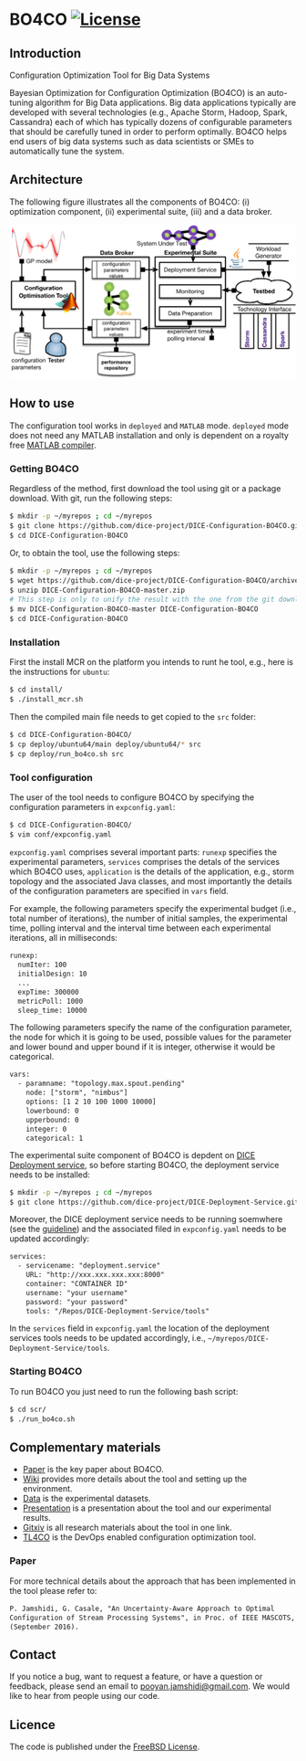 # BO4CO [![License](https://img.shields.io/pypi/l/Django.svg)](https://github.com/dice-project/DICE-Configuration-BO4CO/blob/master/LICENSE.txt)

## Introduction
Configuration Optimization Tool for Big Data Systems

Bayesian Optimization for Configuration Optimization (BO4CO) is an auto-tuning algorithm for Big Data applications. Big data applications typically are developed with several technologies (e.g., Apache Storm, Hadoop, Spark, Cassandra) each of which has typically dozens of configurable parameters that should be carefully tuned in order to perform optimally. BO4CO helps end users of big data systems such as data scientists or SMEs to automatically tune the system.  

## Architecture
The following figure illustrates all the components of BO4CO:
(i) optimization component, (ii) experimental suite, (iii) and a data broker. 

![BO4CO architecture](doc/latex/figures/bo4co-arch.png)


## How to use

The configuration tool works in `deployed` and `MATLAB` mode. `deployed` mode does not need any MATLAB installation and only is dependent on a royalty free [MATLAB compiler](http://uk.mathworks.com/products/compiler/mcr/). 

### Getting BO4CO

Regardless of the method, first download the tool using git or
a package download. With git, run the following steps:

```bash
$ mkdir -p ~/myrepos ; cd ~/myrepos
$ git clone https://github.com/dice-project/DICE-Configuration-BO4CO.git
$ cd DICE-Configuration-BO4CO
```

Or, to obtain the tool, use the following steps:

```bash
$ mkdir -p ~/myrepos ; cd ~/myrepos
$ wget https://github.com/dice-project/DICE-Configuration-BO4CO/archive/master.zip
$ unzip DICE-Configuration-BO4CO-master.zip
# This step is only to unify the result with the one from the git download
$ mv DICE-Configuration-BO4CO-master DICE-Configuration-BO4CO
$ cd DICE-Configuration-BO4CO
```

### Installation

First the install MCR on the platform you intends to runt he tool, e.g., here is the instructions for `ubuntu`: 

```bash
$ cd install/
$ ./install_mcr.sh
```

Then the compiled main file needs to get copied to the `src` folder:

```bash
$ cd DICE-Configuration-BO4CO/
$ cp deploy/ubuntu64/main deploy/ubuntu64/* src
$ cp deploy/run_bo4co.sh src
```


### Tool configuration

The user of the tool needs to configure BO4CO by specifying the configuration parameters in `expconfig.yaml`:

```bash
$ cd DICE-Configuration-BO4CO/
$ vim conf/expconfig.yaml
```

`expconfig.yaml` comprises several important parts: `runexp` specifies the experimental parameters, `services` comprises the detals of the services which BO4CO uses, `application` is the details of the application, e.g., storm topology and the associated Java classes, and most importantly the details of the configuration parameters are specified in `vars` field.  

For example, the following parameters specify the experimental budget (i.e., total number of iterations), the number of initial samples, the experimental time, polling interval and the interval time between each experimental iterations, all in milliseconds:

    runexp:
      numIter: 100
      initialDesign: 10
      ...
      expTime: 300000
      metricPoll: 1000
      sleep_time: 10000

The following parameters specify the name of the configuration parameter, the node for which it is going to be used, possible values for the parameter and lower bound and upper bound if it is integer, otherwise it would be categorical. 

    vars:
      - paramname: "topology.max.spout.pending" 
        node: ["storm", "nimbus"] 
        options: [1 2 10 100 1000 10000]
        lowerbound: 0
        upperbound: 0
        integer: 0
        categorical: 1

The experimental suite component of BO4CO is depdent on [DICE Deployment service](https://github.com/dice-project/DICE-Deployment-Service), so before starting BO4CO, the deployment service needs to be installed:

```bash
$ mkdir -p ~/myrepos ; cd ~/myrepos
$ git clone https://github.com/dice-project/DICE-Deployment-Service.git
```

Moreover, the DICE deployment service needs to be running soemwhere (see the [guideline](https://github.com/dice-project/DICE-Deployment-Service/blob/master/doc/AdminGuide.md)) and the associated filed in `expconfig.yaml` needs to be updated accordingly:

    services:    
      - servicename: "deployment.service"
        URL: "http://xxx.xxx.xxx.xxx:8000"
        container: "CONTAINER ID"
        username: "your username"
        password: "your password"
        tools: "/Repos/DICE-Deployment-Service/tools"

In the `services` field in `expconfig.yaml` the location of the deployment services tools needs to be updated accordingly, i.e., `~/myrepos/DICE-Deployment-Service/tools`.


### Starting BO4CO

To run BO4CO you just need to run the following bash script:


```bash
$ cd scr/
$ ./run_bo4co.sh
```

## Complementary materials 
* [Paper](https://arxiv.org/pdf/1606.06543v1) is the key paper about BO4CO. 
* [Wiki](https://github.com/dice-project/DICE-Configuration-BO4CO/wiki) provides more details about the tool and setting up the environment.
* [Data](https://zenodo.org/record/56238) is the experimental datasets.
* [Presentation](http://www.slideshare.net/pooyanjamshidi/transfer-learning-for-optimal-configuration-of-big-data-software) is a presentation about the tool and our experimental results.
* [Gitxiv](http://gitxiv.com/posts/5XkMY4C3hXScwZ3Tw/an-uncertainty-aware-approach-to-optimal-configuration-of) is all research materials about the tool in one link.
* [TL4CO](https://github.com/dice-project/DICE-Configuration-TL4CO) is the DevOps enabled configuration optimization tool.

### Paper
For more technical details about the approach that has been implemented in the tool please refer to:
```
P. Jamshidi, G. Casale, "An Uncertainty-Aware Approach to Optimal Configuration of Stream Processing Systems", in Proc. of IEEE MASCOTS, (September 2016).
```

## Contact

If you notice a bug, want to request a feature, or have a question or feedback, please send an email to pooyan.jamshidi@gmail.com. We would like to hear from people using our code.

## Licence

The code is published under the [FreeBSD License](https://github.com/dice-project/DICE-Configuration-BO4CO/blob/master/LICENSE.txt).

